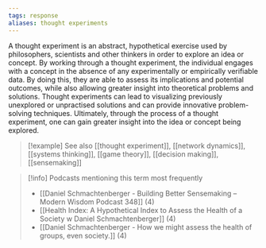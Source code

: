 ```yaml
---
tags: response
aliases: thought experiments
---
```


A thought experiment is an abstract, hypothetical exercise used by philosophers, scientists and other thinkers in order to explore an idea or concept. By working through a thought experiment, the individual engages with a concept in the absence of any experimentally or empirically verifiable data. By doing this, they are able to assess its implications and potential outcomes, while also allowing greater insight into theoretical problems and solutions. Thought experiments can lead to visualizing previously unexplored or unpractised solutions and can provide innovative problem-solving techniques. Ultimately, through the process of a thought experiment, one can gain greater insight into the idea or concept being explored.

> [!example] See also
> [[thought experiment]], [[network dynamics]], [[systems thinking]], [[game theory]], [[decision making]], [[sensemaking]]

> [!info] Podcasts mentioning this term most frequently
> * [[Daniel Schmachtenberger - Building Better Sensemaking – Modern Wisdom Podcast 348]] (4)
> * [[Health Index: A Hypothetical Index to Assess the Health of a Society w  Daniel Schmachtenberger]] (4)
> * [[Daniel Schmachtenberger - How we might assess the health of groups, even society.]] (4)